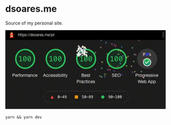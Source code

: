 # dsoares.me

Source of my personal site.

<img src="./assets/lighthouse.gif" />

```shell
yarn && yarn dev
```
